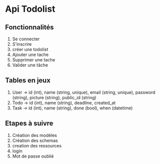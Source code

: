 # Api Todolist

## Fonctionnalités

1. Se connecter
2. S'inscrire
3. créer une todolist
4. Ajouter une tache
5. Supprimer une tache
6. Valider une tâche


## Tables en jeux

1. User -> id (int), name (string, unique), email (string, unique), password (string), picture (string), public_id (string)
2. Todo -> id (int), name (string), deadline, created_at
3. Task -> id (int), name (string), done (bool), when (datetime)

## Etapes à suivre

1. Création des modèles
2. Création des schemas
3. creation des ressources
4. login
5. Mot de passe oublié